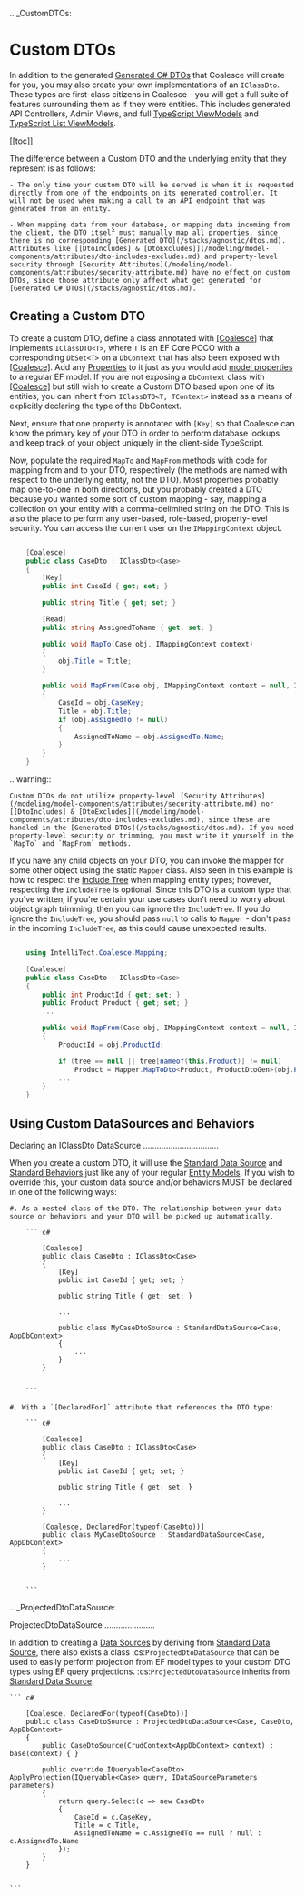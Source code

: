 .. _CustomDTOs:

Custom DTOs
===========

In addition to the generated [Generated C# DTOs](/stacks/agnostic/dtos.md) that Coalesce will create for you, you may also create your own implementations of an `IClassDto`. These types are first-class citizens in Coalesce - you will get a full suite of features surrounding them as if they were entities. This includes generated API Controllers, Admin Views, and full [TypeScript ViewModels](/stacks/disambiguation/view-model.md) and [TypeScript List ViewModels](/stacks/disambiguation/list-view-model.md).

[[toc]]

The difference between a Custom DTO and the underlying entity that they represent is as follows:

    - The only time your custom DTO will be served is when it is requested directly from one of the endpoints on its generated controller. It will not be used when making a call to an API endpoint that was generated from an entity.
    
    - When mapping data from your database, or mapping data incoming from the client, the DTO itself must manually map all properties, since there is no corresponding [Generated DTO](/stacks/agnostic/dtos.md). Attributes like [[DtoIncludes] & [DtoExcludes]](/modeling/model-components/attributes/dto-includes-excludes.md) and property-level security through [Security Attributes](/modeling/model-components/attributes/security-attribute.md) have no effect on custom DTOs, since those attribute only affect what get generated for [Generated C# DTOs](/stacks/agnostic/dtos.md).


Creating a Custom DTO
---------------------

To create a custom DTO, define a class annotated with [[Coalesce]](/modeling/model-components/attributes/coalesce.md) that implements `IClassDTO<T>`, where `T` is an EF Core POCO with a corresponding `DbSet<T>` on a `DbContext` that has also been exposed with [[Coalesce]](/modeling/model-components/attributes/coalesce.md). Add any [Properties](/modeling/model-components/properties.md) to it just as you would add [model properties](/modeling/model-components/properties.md) to a regular EF model. If you are not exposing a `DbContext` class with [[Coalesce]](/modeling/model-components/attributes/coalesce.md) but still wish to create a Custom DTO based upon one of its entities, you can inherit from `IClassDTO<T, TContext>` instead as a means of explicitly declaring the type of the DbContext.

Next, ensure that one property is annotated with `[Key]` so that Coalesce can know the primary key of your DTO in order to perform database lookups and keep track of your object uniquely in the client-side TypeScript.

Now, populate the required `MapTo` and `MapFrom` methods with code for mapping from and to your DTO, respectively (the methods are named with respect to the underlying entity, not the DTO). Most properties probably map one-to-one in both directions, but you probably created a DTO because you wanted some sort of custom mapping - say, mapping a collection on your entity with a comma-delimited string on the DTO. This is also the place to perform any user-based, role-based, property-level security. You can access the current user on the `IMappingContext` object. 

``` c#

    [Coalesce]
    public class CaseDto : IClassDto<Case>
    {
        [Key]
        public int CaseId { get; set; }

        public string Title { get; set; }

        [Read]
        public string AssignedToName { get; set; }

        public void MapTo(Case obj, IMappingContext context)
        {
            obj.Title = Title;
        }

        public void MapFrom(Case obj, IMappingContext context = null, IncludeTree tree = null)
        {
            CaseId = obj.CaseKey;
            Title = obj.Title;
            if (obj.AssignedTo != null)
            {
                AssignedToName = obj.AssignedTo.Name;
            }
        }
    }


```

.. warning::

    Custom DTOs do not utilize property-level [Security Attributes](/modeling/model-components/attributes/security-attribute.md) nor [[DtoIncludes] & [DtoExcludes]](/modeling/model-components/attributes/dto-includes-excludes.md), since these are handled in the [Generated DTOs](/stacks/agnostic/dtos.md). If you need property-level security or trimming, you must write it yourself in the `MapTo` and `MapFrom` methods.

If you have any child objects on your DTO, you can invoke the mapper for some other object using the static `Mapper` class. Also seen in this example is how to respect the [Include Tree](/concepts/include-tree.md) when mapping entity types; however, respecting the `IncludeTree` is optional. Since this DTO is a custom type that you've written, if you're certain your use cases don't need to worry about object graph trimming, then you can ignore the `IncludeTree`. If you do ignore the `IncludeTree`, you should pass `null` to calls to `Mapper` - don't pass in the incoming `IncludeTree`, as this could cause unexpected results.

``` c#

    using IntelliTect.Coalesce.Mapping;

    [Coalesce]
    public class CaseDto : IClassDto<Case>
    {
        public int ProductId { get; set; }
        public Product Product { get; set; }
        ...

        public void MapFrom(Case obj, IMappingContext context = null, IncludeTree tree = null)
        {
            ProductId = obj.ProductId;

            if (tree == null || tree[nameof(this.Product)] != null)
                Product = Mapper.MapToDto<Product, ProductDtoGen>(obj.Product, context, tree?[nameof(this.Product)]
            ...
        }
    }


```

Using Custom DataSources and Behaviors
--------------------------------------

Declaring an IClassDto DataSource
.................................

When you create a custom DTO, it will use the [Standard Data Source](/modeling/model-components/data-sources.md) and [Standard Behaviors](/modeling/model-components/behaviors.md) just like any of your regular [Entity Models](/modeling/model-types/entities.md). If you wish to override this, your custom data source and/or behaviors MUST be declared in one of the following ways:

    #. As a nested class of the DTO. The relationship between your data source or behaviors and your DTO will be picked up automatically.

        ``` c#

            [Coalesce]
            public class CaseDto : IClassDto<Case>
            {
                [Key]
                public int CaseId { get; set; }

                public string Title { get; set; }
                
                ...

                public class MyCaseDtoSource : StandardDataSource<Case, AppDbContext>
                {
                    ...
                }
            }


        ```

    #. With a `[DeclaredFor]` attribute that references the DTO type:

        ``` c#

            [Coalesce]
            public class CaseDto : IClassDto<Case>
            {
                [Key]
                public int CaseId { get; set; }

                public string Title { get; set; }
                
                ...
            }

            [Coalesce, DeclaredFor(typeof(CaseDto))]
            public class MyCaseDtoSource : StandardDataSource<Case, AppDbContext>
            {
                ...
            }


        ```

.. _ProjectedDtoDataSource:

ProjectedDtoDataSource
......................

In addition to creating a [Data Sources](/modeling/model-components/data-sources.md) by deriving from [Standard Data Source](/modeling/model-components/data-sources.md), there also exists a class :cs:`ProjectedDtoDataSource` that can be used to easily perform projection from EF model types to your custom DTO types using EF query projections. :cs:`ProjectedDtoDataSource` inherits from [Standard Data Source](/modeling/model-components/data-sources.md).

    ``` c#

        [Coalesce, DeclaredFor(typeof(CaseDto))]
        public class CaseDtoSource : ProjectedDtoDataSource<Case, CaseDto, AppDbContext>
        {
            public CaseDtoSource(CrudContext<AppDbContext> context) : base(context) { }

            public override IQueryable<CaseDto> ApplyProjection(IQueryable<Case> query, IDataSourceParameters parameters)
            {
                return query.Select(c => new CaseDto
                {
                    CaseId = c.CaseKey,
                    Title = c.Title,
                    AssignedToName = c.AssignedTo == null ? null : c.AssignedTo.Name
                });
            }
        }


    ```

